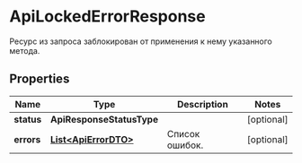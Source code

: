 

# ApiLockedErrorResponse

Ресурс из запроса заблокирован от применения к нему указанного метода.

## Properties

| Name | Type | Description | Notes |
|------------ | ------------- | ------------- | -------------|
|**status** | **ApiResponseStatusType** |  |  [optional] |
|**errors** | [**List&lt;ApiErrorDTO&gt;**](ApiErrorDTO.md) | Список ошибок. |  [optional] |



